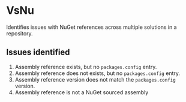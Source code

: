 # VsNu

Identifies issues with NuGet references across multiple solutions in a repository.

## Issues identified

1. Assembly reference exists, but no `packages.config` entry.
2. Assembly reference does not exists, but no `packages.config` entry.
3. Assembly reference version does not match the `packages.config` version.
4. Assembly reference is not a NuGet sourced assembly

